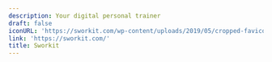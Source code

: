 ```yaml
---
description: Your digital personal trainer
draft: false
iconURL: 'https://sworkit.com/wp-content/uploads/2019/05/cropped-favicon-192x192.png'
link: 'https://sworkit.com/'
title: Sworkit
---
```

